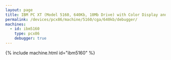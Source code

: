 ```yaml
---
layout: page
title: IBM PC XT (Model 5160, 640Kb, 10Mb Drive) with Color Display and Debugger
permalink: /devices/pcx86/machine/5160/cga/640kb/debugger/
machines:
  - id: ibm5160
    type: pcx86
    debugger: true
---
```


{% include machine.html id="ibm5160" %}
